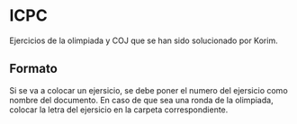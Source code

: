 # ICPC
Ejercicios de la olimpiada y COJ que se han sido solucionado por Korim.

## Formato
Si se va a colocar un ejersicio, se debe poner el numero del ejersicio como nombre del documento.
En caso de que sea una ronda de la olimpiada, colocar la letra del ejersicio en la carpeta correspondiente.

